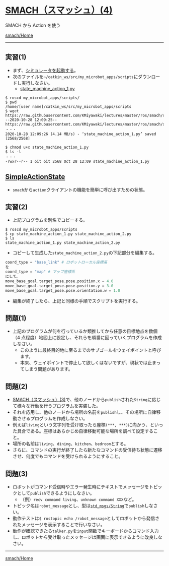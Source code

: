 # [SMACH（スマッシュ）(4)](http://wiki.ros.org/smach)

SMACH から Action を使う

[smach/Home](Home.md)

---

## 実習(1)

- まず、[シミュレータを起動する](../stage_simulator/stage_simulator_01.md)。
- 次のファイルを`~/catkin_ws/src/my_microbot_apps/scripts`にダウンロードし実行しなさい。
  - [state_machine_action_1.py](https://raw.githubusercontent.com/KMiyawaki/lectures/master/ros/smach/smach_04/state_machine_action_1.py)

```shell
$ roscd my_microbot_apps/scripts/
$ pwd
/home/[user name]/catkin_ws/src/my_microbot_apps/scripts
$ wget https://raw.githubusercontent.com/KMiyawaki/lectures/master/ros/smach/smach_04/state_machine_action_1.py
--2020-10-28 12:09:25--  https://raw.githubusercontent.com/KMiyawaki/lectures/master/ros/smach/smach_04/state_machine_action_1.py
・・・
2020-10-28 12:09:26 (4.14 MB/s) - ‘state_machine_action_1.py’ saved [2568/2568]

$ chmod u+x state_machine_action_1.py
$ ls -l
・・・
-rwxr--r-- 1 oit oit 2568 Oct 28 12:09 state_machine_action_1.py
```

## [SimpleActionState](http://wiki.ros.org/smach/Tutorials/Calling%20Actions)

- `smach`から`action`クライアントの機能を簡単に呼び出すための状態。

## 実習(2)

- 上記プログラムを別名でコピーする。

```shell
$ roscd my_microbot_apps/scripts
$ cp state_machine_action_1.py state_machine_action_2.py
$ ls
state_machine_action_1.py state_machine_action_2.py
```

- コピーして生成した`state_machine_action_2.py`の下記部分を編集する。

```python
coord_type = "base_link" # ロボットローカル座標系
を
coord_type = "map" # マップ座標系
にして、
move_base_goal.target_pose.pose.position.x = 4.0
move_base_goal.target_pose.pose.position.y = 3.0
move_base_goal.target_pose.pose.orientation.w = 1.0
```

- 編集が終了したら、上記と同様の手順でスクリプトを実行する。

## 問題(1)

- 上記のプログラムが何を行っているか類推してから任意の目標地点を数個（4 点程度）地図上に設定し、それらを順番に回っていくプログラムを作成しなさい。
  - このように最終目的地に至るまでのサブゴールをウェイポイントと呼びます。
  - 本来、ウェイポイントで停止して欲しくはないですが、現状では止まってしまう問題があります。

## 問題(2)

- [SMACH（スマッシュ）(3)](./smach_03.md)で、他のノードから`publish`された`String`に応じて様々な行動を行うプログラムを実装した。
- それを応用し、他のノードから場所の名前を`publish`し、その場所に自律移動させるプログラムを作成しなさい。
- 例えば`living`という文字列を受け取ったら座標`(***, ***)`に向かう、といった具合である。座標はあらかじめ自律移動可能な場所を調べて設定すること。
- 場所の名前は`living`、`dining`、`kitchen`、`bedroom`とする。
- さらに、コマンドの実行が終了したら新たなコマンドの受信待ち状態に遷移させ、何度でもコマンドを受けられるようにすること。

## 問題(3)

- ロボットがコマンド受信時やエラー発生時にテキストでメッセージをトピックとして`publish`できるようにしなさい。
  - （例）`recv command living`、`unknown command XXX`など。
- トピック名は`robot_message`とし、型は[`std_msgs/String`](http://docs.ros.org/en/melodic/api/std_msgs/html/msg/String.html)で`publish`しなさい。
- 動作テストは`$ rostopic echo /robot_message`としてロボットから発信されたメッセージを表示することで行いなさい。
- 動作が確認できたら`talker.py`を`input`関数でキーボードからコマンド入力し、ロボットから受け取ったメッセージは画面に表示できるように改良しなさい。

---

[smach/Home](Home.md)
